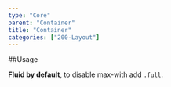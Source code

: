 ```yaml
---
type: "Core"
parent: "Container"
title: "Container"
categories: ["200-Layout"]
---
```


##Usage

**Fluid by default**, to disable max-with add `.full`.

<script type="text/plain" class="language-markup">
  <div class="container">
    <!-- content -->
  </div>
  
  <div class="container full">
    <!-- content -->
  </div>
</script>
